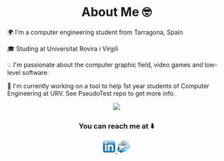 
<h1 align="center">About Me 🤓</h1>
🌍 I'm a computer engineering student from Tarragona, Spain

🎓 Studing at Universitat Rovira i Virgili

💡 I'm passionate about the computer graphic field, video games and low-level software.

🔭 I'm currently working on a tool to help 1st year students of Computer Engineering at URV. See PseudoTest repo to get more info.

<p align="center">
  <img src="/.github/img/Profile/pc.gif" width="300"/>
</p>



<h3 align="center">You can reach me at ⬇️</h3>

<p align="center">
  <a href="https://www.linkedin.com/in/guillermo-pinte%C3%B1o-cabello-435760308" >
    <img src="/.github/img/Profile/linkedin.png" alt="Linkedin" height="30" width="30">
  </a>

  <a href="mailto:guillermopinte@gmail.com">
    <img src="/.github/img/Profile/email.png" alt="Email" height="30" width="30">
  </a>
</p>

<!--
**GuillermoX/GuillermoX** is a ✨ _special_ ✨ repository because its `README.md` (this file) appears on your GitHub profile.



